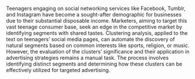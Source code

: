 Teenagers engaging on social networking services like Facebook, Tumblr, and Instagram have become a sought-after demographic for businesses due to their substantial disposable income. Marketers, aiming to target this vast teenage consumer base, seek an edge in the competitive market by identifying segments with shared tastes. Clustering analysis, applied to the text on teenagers’ social media pages, can automate the discovery of natural segments based on common interests like sports, religion, or music. However, the evaluation of the clusters’ significance and their application in advertising strategies remains a manual task. The process involves identifying distinct segments and determining how these clusters can be effectively utilized for targeted advertising.
